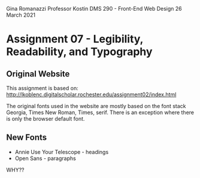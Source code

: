 Gina Romanazzi
Professor Kostin
DMS 290 - Front-End Web Design
26 March 2021

# Assignment 07 - Legibility, Readability, and Typography

## Original Website
This assignment is based on: http://lkoblenc.digitalscholar.rochester.edu/assignment02/index.html

The original fonts used in the website are mostly based on the font stack Georgia, Times New Roman, Times, serif. There is an exception where there is only the browser default font. 

## New Fonts
* Annie Use Your Telescope - headings
* Open Sans - paragraphs

WHY??